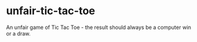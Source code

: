 # unfair-tic-tac-toe
An unfair game of Tic Tac Toe - the result should always be a computer win or a draw.
